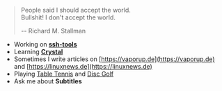 >People said I should accept the world.  
>Bullshit! I don't accept the world.  
> 
>-- Richard M. Stallman

- Working on **[ssh-tools](https://github.com/vaporup/ssh-tools)**
- Learning **[Crystal](https://crystal-lang.org)**
- Sometimes I write articles on [https://vaporup.de](https://vaporup.de) and [https://linuxnews.de](https://linuxnews.de)
- Playing [Table Tennis](https://www.youtube.com/watch?v=s2JpLj6aXCI) and [Disc Golf](https://www.youtube.com/watch?v=kO3ZSkFt8Cw)
- Ask me about **Subtitles**
